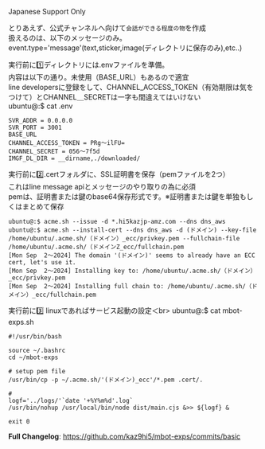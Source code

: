 Japanese Support Only

とりあえず、公式チャンネルへ向けて`会話ができる程度の物`を作成<br>
扱えるのは、以下のメッセージのみ。<br>
event.type='message'(text,sticker,image(ディレクトリに保存のみ),etc..)<br>

実行前に1️⃣ディレクトリには.envファイルを準備。<br>
内容は以下の通り。未使用（BASE_URL）もあるので適宜<br>
line developersに登録をして、CHANNEL_ACCESS_TOKEN（有効期限は気をつけて）とCHANNEL＿SECRETは一字も間違えてはいけない<br>
ubuntu@:$ cat .env
```
SVR_ADDR = 0.0.0.0
SVR_PORT = 3001
BASE_URL
CHANNEL_ACCESS_TOKEN = PRg〜ilFU=
CHANNEL_SECRET = 056〜7f5d
IMGF_DL_DIR = __dirname,./downloaded/
```
実行前に2️⃣.certフォルダに、SSL証明書を保存（pemファイルを2つ）<br>
これはline message apiとメッセージのやり取りの為に必須<br>
pemは、証明書または鍵のbase64保存形式です。※証明書または鍵を単独もしくはまとめて保存<br>

    ubuntu@:$ acme.sh --issue -d *.hi5kazjp-amz.com --dns dns_aws
    ubuntu@:$ acme.sh --install-cert --dns dns_aws -d (ドメイン) --key-file /home/ubuntu/.acme.sh/（ドメイン）_ecc/privkey.pem --fullchain-file /home/ubuntu/.acme.sh/（ドメインZ_ecc/fullchain.pem
    [Mon Sep  2〜2024] The domain '(ドメイン)' seems to already have an ECC cert, let's use it.
    [Mon Sep  2〜2024] Installing key to: /home/ubuntu/.acme.sh/（ドメイン）_ecc/privkey.pem
    [Mon Sep  2〜2024] Installing full chain to: /home/ubuntu/.acme.sh/（ドメイン）_ecc/fullchain.pem

実行前に3️⃣ linuxであればサービス起動の設定＜br>
ubuntu@:$ cat mbot-exps.sh<br>
```
#!/usr/bin/bash

source ~/.bashrc
cd ~/mbot-exps

# setup pem file
/usr/bin/cp -p ~/.acme.sh/'(ドメイン)_ecc'/*.pem .cert/.

#
logf='../logs/'`date '+%Y%m%d'.log`
/usr/bin/nohup /usr/local/bin/node dist/main.cjs &>> ${logf} &

exit 0
```

**Full Changelog**: https://github.com/kaz9hi5/mbot-exps/commits/basic
